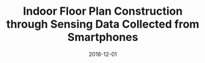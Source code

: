 ---
title: "Indoor Floor Plan Construction through Sensing Data Collected from Smartphones"
collection: publications
permalink: https://www4.comp.polyu.edu.hk/~shanggao/publications/Indoor_Floor_Plan_Construction_through_Sensing_Data_Collected_from_Smartphones.pdf
category: 'crowdsensing, machine learning, indoor floor plan construction'
date: 2018-12-01
venue: 'IEEE/ACM Transactions on Networking (ToN)'
citation: 'Z. Peng, S. Gao, B. Xiao, G. Wei, S. Guo, and Y. Yang, "Indoor Floor Plan Construction through Sensing Data Collected from Smartphones", <i>IEEE Internet of Things Journal (IoT-J)</i>, Vol. 5, No. 6, Dec. 2018.'
citebib: https://www4.comp.polyu.edu.hk/~shanggao/publications/Indoor_Floor_Plan_Construction_through_Sensing_Data_Collected_from_Smartphones.html
---